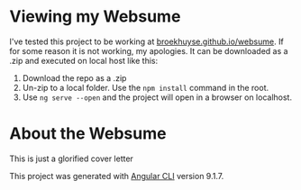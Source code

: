 # Viewing my Websume

I've tested this project to be working at [broekhuyse.github.io/websume](https://broekhuyse.github.io/websume). If for some reason it is not working, my apologies. It can be downloaded as a .zip and executed on local host like this:

1. Download the repo as a .zip
2. Un-zip to a local folder. Use the `npm install` command in the root.
3. Use `ng serve --open` and the project will open in a browser on localhost.

# About the Websume

This is just a glorified cover letter

This project was generated with [Angular CLI](https://github.com/angular/angular-cli) version 9.1.7.
